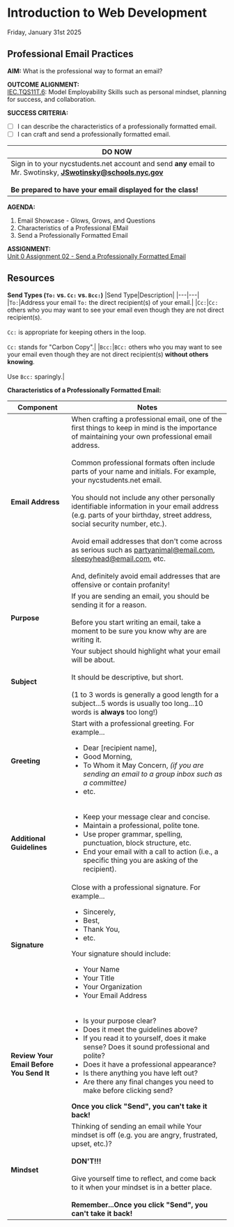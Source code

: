# Introduction to Web Development
Friday, January 31st 2025

## Professional Email Practices

**AIM:** What is the professional way to format an email?

**OUTCOME ALIGNMENT:**
<br><ins>IEC.TQS11T.6</ins>: Model Employability Skills such as personal mindset, planning for success, and collaboration.

**SUCCESS CRITERIA:**
- [ ] I can describe the characteristics of a professionally formatted email.
- [ ] I can craft and send a professionally formatted email.

|DO NOW|
|---|
|Sign in to your nycstudents.net account and send **any** email to Mr. Swotinsky, **JSwotinsky@schools.nyc.gov**<br><br>**Be prepared to have your email displayed for the class!**|

**AGENDA:**

1. Email Showcase - Glows, Grows, and Questions
2. Characteristics of a Professional EMail
3. Send a Professionally Formatted Email

**ASSIGNMENT:** 
<br>[Unit 0 Assignment 02 - Send a Professionally Formatted Email](https://github.com/MrJSwotinsky/Intro_to_Web_Development_Spring_2025/blob/main/Unit_0_Introduction_to_Web_Design/Assignments/02_Send_a_Professionally_Formatted_Email.md)

## Resources
**Send Types (`To:` vs. `Cc:` vs. `Bcc:`)**
|Send Type|Description|
|---|---|
|`To:`|Address your email `To:` the direct recipient(s) of your email.|
|`Cc:`|`Cc:` others who you may want to see your email even though they are not direct recipient(s).<br><br>`Cc:` is appropriate for keeping others in the loop.<br><br>`Cc:` stands for "Carbon Copy".|
|`Bcc:`|`BCc:` others who you may want to see your email even though they are not direct recipient(s) **without others knowing**.<br><br>Use `Bcc:` sparingly.|

**Characteristics of a Professionally Formatted Email:**

|Component|Notes|
|---|---|
|**Email Address**|When crafting a professional email, one of the first things to keep in mind is the importance of maintaining your own professional email address.<br><br>Common professional formats often include parts of your name and initials.  For example, your nycstudents.net email.<br><br>You should not include any other personally identifiable information in your email address (e.g. parts of your birthday, street address, social security number, etc.).<br><br>Avoid email addresses that don't come across as serious such as partyanimal@email.com, sleepyhead@email.com, etc.<br><br>And, definitely avoid email addresses that are offensive or contain profanity!|
|**Purpose**|If you are sending an email, you should be sending it for a reason.<br><br>Before you start writing an email, take a moment to be sure you know why are are writing it.|
|**Subject**|Your subject should highlight what your email will be about.<br><br>  It should be descriptive, but short.<br><br>(1 to 3 words is generally a good length for a subject...5 words is usually too long...10 words is **always** too long!)|
|**Greeting**|Start with a professional greeting.  For example...<ul><li>Dear [recipient name],</li><li>Good Morning,</li><li>To Whom it May Concern, <i>(if you are sending an email to a group inbox such as a committee)</i></li><li>etc.</li></ul>
|**Additional Guidelines**|<ul><li>Keep your message clear and concise.</li><li>Maintain a professional, polite tone.</li><li>Use proper grammar, spelling, punctuation, block structure, etc.</li><li>End your email with a call to action (i.e., a specific thing you are asking of the recipient).</li></ul>|
|**Signature**|Close with a professional signature.  For example...<ul><li>Sincerely,</li><li>Best,</li><li>Thank You, </li><li>etc.</li></ul>Your signature should include:<ul><li>Your Name</li><li>Your Title</li><li>Your Organization</li><li>Your Email Address</li></ul>|
|**Review Your Email Before You Send It**|<ul><li>Is your purpose clear?</li><li>Does it meet the guidelines above?</li><li>If you read it to yourself, does it make sense? Does it sound professional and polite?</li><li>Does it have a professional appearance?</li><li>Is there anything you have left out?</li><li>Are there any final changes you need to make before clicking send?</li></ul>**Once you click "Send", you can't take it back!** |
|**Mindset**|Thinking of sending an email while Your mindset is off (e.g. you are angry, frustrated, upset, etc.)?<br><br>**DON'T!!!**<br><br>Give yourself time to reflect, and come back to it when your mindset is in a better place.<br><br>**Remember...Once you click "Send", you can't take it back!**|
